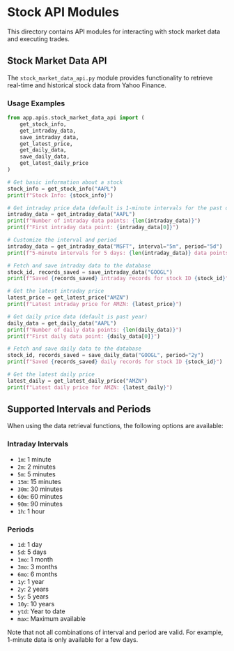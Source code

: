 # Stock API Modules

This directory contains API modules for interacting with stock market data and executing trades.

## Stock Market Data API

The `stock_market_data_api.py` module provides functionality to retrieve real-time and historical stock data from Yahoo Finance.

### Usage Examples

```python
from app.apis.stock_market_data_api import (
    get_stock_info, 
    get_intraday_data, 
    save_intraday_data,
    get_latest_price,
    get_daily_data,
    save_daily_data,
    get_latest_daily_price
)

# Get basic information about a stock
stock_info = get_stock_info("AAPL")
print(f"Stock Info: {stock_info}")

# Get intraday price data (default is 1-minute intervals for the past day)
intraday_data = get_intraday_data("AAPL")
print(f"Number of intraday data points: {len(intraday_data)}")
print(f"First intraday data point: {intraday_data[0]}")

# Customize the interval and period
intraday_data = get_intraday_data("MSFT", interval="5m", period="5d")
print(f"5-minute intervals for 5 days: {len(intraday_data)} data points")

# Fetch and save intraday data to the database
stock_id, records_saved = save_intraday_data("GOOGL")
print(f"Saved {records_saved} intraday records for stock ID {stock_id}")

# Get the latest intraday price
latest_price = get_latest_price("AMZN")
print(f"Latest intraday price for AMZN: {latest_price}")

# Get daily price data (default is past year)
daily_data = get_daily_data("AAPL")
print(f"Number of daily data points: {len(daily_data)}")
print(f"First daily data point: {daily_data[0]}")

# Fetch and save daily data to the database
stock_id, records_saved = save_daily_data("GOOGL", period="2y")
print(f"Saved {records_saved} daily records for stock ID {stock_id}")

# Get the latest daily price
latest_daily = get_latest_daily_price("AMZN")
print(f"Latest daily price for AMZN: {latest_daily}")
```

## Supported Intervals and Periods

When using the data retrieval functions, the following options are available:

### Intraday Intervals
- `1m`: 1 minute
- `2m`: 2 minutes
- `5m`: 5 minutes
- `15m`: 15 minutes
- `30m`: 30 minutes
- `60m`: 60 minutes
- `90m`: 90 minutes
- `1h`: 1 hour

### Periods
- `1d`: 1 day
- `5d`: 5 days
- `1mo`: 1 month
- `3mo`: 3 months
- `6mo`: 6 months
- `1y`: 1 year
- `2y`: 2 years
- `5y`: 5 years
- `10y`: 10 years
- `ytd`: Year to date
- `max`: Maximum available

Note that not all combinations of interval and period are valid. For example, 1-minute data is only available for a few days. 